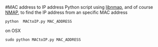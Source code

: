 #MAC address to IP address
Python script using [libnmap](https://github.com/savon-noir/python-libnmap), and of course [NMAP](https://nmap.org), to find the IP 
address from an specific MAC address


```
python  MACtoIP.py MAC_ADDRESS
```
on OSX 
```
sudo python MACtoIP.py MAC_ADDRESS
```
